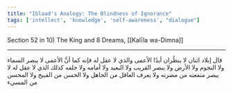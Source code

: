 ```yaml
---
title: "Iblaad's Analogy: The Blindness of Ignorance"
tags: ['intellect', 'knowledge', 'self-awareness', "dialogue"]
---
```


 Section 52 in 10) The King and 8 Dreams, [[Kalīla wa-Dimna]]

---
قال إبلاد اثنان لا ينظُران أبدًا الأعمى والذي لا عقل له فإنه كما أنَّ الأعمى لا يبصر السماء ولا النجوم ولا الأرض ولا يبصر القريب ولا البعيد ولا أمامه ولا خلفه كذلك الذي لا عقل له لا يبصر منفعته من مضرته ولا يعرف العاقل من الجاهل ولا الحسن من القبيح ولا المحسن من المسيء
